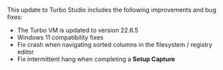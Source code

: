 This update to Turbo Studio includes the following improvements and bug fixes:

- The Turbo VM is updated to version 22.6.5
- Windows 11 compatibility fixes
- Fix crash when navigating sorted columns in the filesystem / registry editor
- Fix intermittent hang when completing a **Setup Capture**



